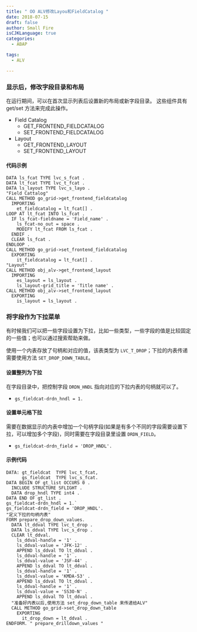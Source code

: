 ```yaml
---
title: " OO ALV修改Layou和FieldCatalog "
date: 2018-07-15
draft: false
author: Small Fire
isCJKLanguage: true
categories: 
  - ABAP

tags: 
  - ALV

---
```



### 显示后，修改字段目录和布局

在运行期间，可以在首次显示列表后设置新的布局或新字段目录。 这些组件具有 get/set 方法来完成此操作。

- Field Catalog
  - GET_FRONTEND_FIELDCATALOG
  - SET_FRONTEND_FIELDCATALOG
- Layout
  - GET_FRONTEND_LAYOUT
  - SET_FRONTEND_LAYOUT

#### 代码示例

```ABAP
DATA ls_fcat TYPE lvc_s_fcat .
DATA lt_fcat TYPE lvc_t_fcat .
DATA ls_layout TYPE lvc_s_layo .
"Field Cattalog"
CALL METHOD go_grid->get_frontend_fieldcatalog
  IMPORTING
    et_fieldcatalog = lt_fcat[] .
LOOP AT lt_fcat INTO ls_fcat .
  IF ls_fcat-fieldname = 'Field_name' .
    ls_fcat-no_out = space .
    MODIFY lt_fcat FROM ls_fcat .
  ENDIF .
  CLEAR ls_fcat .
ENDLOOP .
CALL METHOD go_grid->set_frontend_fieldcatalog
  EXPORTING
    it_fieldcatalog = lt_fcat[] .
"Layout"
CALL METHOD obj_alv->get_frontend_layout
  IMPORTING
    es_layout = ls_layout .
    ls_layout-grid_title = 'Title name' .
CALL METHOD obj_alv->set_frontend_layout
  EXPORTING
    is_layout = ls_layout .
```

### 将字段作为下拉菜单

有时候我们可以把一些字段设置为下拉，比如一些类型，一些字段的值是比较固定的一些值；也可以通过搜索帮助来做。

使用一个内表存放了句柄和对应的值，该表类型为 `LVC_T_DROP`；下拉的内表传递需要使用方法 `SET_DROP_DOWN_TABLE`。

#### 设置整列为下拉

在字段目录中，把控制字段 `DRDN_HNDL` 指向对应的下拉内表的句柄就可以了。

- `gs_fieldcat-drdn_hndl = 1.`

#### 设置单元格下拉

需要在数据显示的内表中增加一个句柄字段(如果是有多个不同的字段需要设置下拉，可以增加多个字段)，同时需要在字段目录里设置 `DRDN_FIELD`。

- `gs_fieldcat-drdn_field = 'DROP_HNDL'.`

#### 示例代码

```ABAP
DATA: gt_fieldcat  TYPE lvc_t_fcat,   
      gs_fieldcat  TYPE lvc_s_fcat.
DATA BEGIN OF gt_list OCCURS 0 .
  INCLUDE STRUCTURE SFLIGHT .
  DATA drop_hndl TYPE int4 .
DATA END OF gt_list .
gs_fieldcat-drdn_hndl = 1.`
gs_fieldcat-drdn_field = 'DROP_HNDL'.
"定义下拉的句柄内表"
FORM prepare_drop_down_values.
  DATA lt_ddval TYPE lvc_t_drop .
  DATA ls_ddval TYPE lvc_s_drop .
  CLEAR lt_ddval.
    ls_ddval-handle = '1' .
    ls_ddval-value = 'JFK-12' .
    APPEND ls_ddval TO lt_ddval .
    ls_ddval-handle = '1' .
    ls_ddval-value = 'JSF-44' .
    APPEND ls_ddval TO lt_ddval .
    ls_ddval-handle = '1' .
    ls_ddval-value = 'KMDA-53' .
    APPEND ls_ddval TO lt_ddval .
    ls_ddval-handle = '1' .
    ls_ddval-value = 'SS3O-N' .
    APPEND ls_ddval TO lt_ddval .
  "准备好内表以后,使用方法 set_drop_down_table 来传递给ALV"
  CALL METHOD go_grid->set_drop_down_table
    EXPORTING
      it_drop_down = lt_ddval .
ENDFORM. " prepare_drilldown_values "
```

